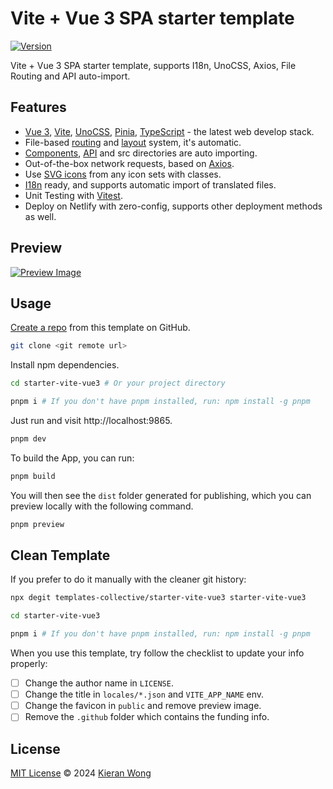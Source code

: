 # Vite + Vue 3 SPA starter template

[![Version](https://img.shields.io/github/v/release/templates-collective/starter-vite-vue3?style=flat&label=%20&color=%230d0d0d)](https://github.com/templates-collective/starter-vite-vue3/releases)

Vite + Vue 3 SPA starter template, supports I18n, UnoCSS, Axios, File Routing and API auto-import.

## Features

- [Vue 3](https://github.com/vuejs/core), [Vite](https://github.com/vitejs/vite), [UnoCSS](https://github.com/antfu/unocss), [Pinia](https://pinia.vuejs.org/), [TypeScript](https://www.typescriptlang.org/) - the latest web develop stack.
- File-based [routing](./src/pages) and [layout](./src/layouts) system, it's automatic.
- [Components](https://github.com/antfu/unplugin-vue-components), [API](https://github.com/antfu/unplugin-auto-import) and src directories are auto importing.
- Out-of-the-box network requests, based on [Axios](https://axios-http.com/).
- Use [SVG icons](https://github.com/antfu/unocss/tree/main/packages/preset-icons) from any icon sets with classes.
- [I18n](./locales) ready, and supports automatic import of translated files.
- Unit Testing with [Vitest](https://github.com/vitest-dev/vitest).
- Deploy on Netlify with zero-config, supports other deployment methods as well.

## Preview

[![Preview Image](https://github.com/templates-collective/.github/blob/main/preview/starter-vite-vue3.png)](https://starter-vite-vue3.netlify.app/)

## Usage

[Create a repo](https://github.com/templates-collective/starter-vite-vue3/generate) from this template on GitHub.

```bash
git clone <git remote url>
```

Install npm dependencies.

```bash
cd starter-vite-vue3 # Or your project directory

pnpm i # If you don't have pnpm installed, run: npm install -g pnpm
```

Just run and visit http://localhost:9865.

```bash
pnpm dev
```

To build the App, you can run:

```bash
pnpm build
```

You will then see the `dist` folder generated for publishing, which you can preview locally with the following command.

```bash
pnpm preview
```

## Clean Template

If you prefer to do it manually with the cleaner git history:

```bash
npx degit templates-collective/starter-vite-vue3 starter-vite-vue3

cd starter-vite-vue3

pnpm i # If you don't have pnpm installed, run: npm install -g pnpm
```

When you use this template, try follow the checklist to update your info properly:

- [ ] Change the author name in `LICENSE`.
- [ ] Change the title in `locales/*.json` and `VITE_APP_NAME` env.
- [ ] Change the favicon in `public` and remove preview image.
- [ ] Remove the `.github` folder which contains the funding info.

## License

[MIT License](./LICENSE) © 2024 [Kieran Wong](https://github.com/kieranwong9865/)
